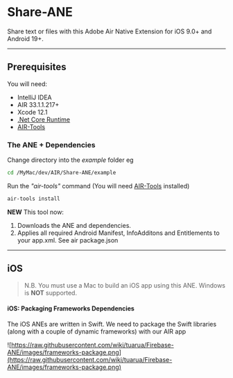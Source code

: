 # Share-ANE

Share text or files with this Adobe Air Native Extension for iOS 9.0+ and Android 19+.    

-------------

## Prerequisites

You will need:

- IntelliJ IDEA
- AIR 33.1.1.217+
- Xcode 12.1
- [.Net Core Runtime](https://dotnet.microsoft.com/download/dotnet-core/3.1)
- [AIR-Tools](https://github.com/tuarua/AIR-Tools/)

### The ANE + Dependencies

Change directory into the _example_ folder eg

```bash
cd /MyMac/dev/AIR/Share-ANE/example
```

Run the _"air-tools"_ command (You will need [AIR-Tools](https://github.com/tuarua/AIR-Tools/) installed)

```bash
air-tools install
```


**NEW** This tool now: 

1. Downloads the ANE and dependencies.
1. Applies all required Android Manifest, InfoAdditons and Entitlements to your app.xml. See air package.json


-------------

## iOS

>N.B. You must use a Mac to build an iOS app using this ANE. Windows is **NOT** supported.

#### iOS: Packaging Frameworks Dependencies

The iOS ANEs are written in Swift. We need to package the Swift libraries (along with a couple of dynamic frameworks) with our AIR app

![https://raw.githubusercontent.com/wiki/tuarua/Firebase-ANE/images/frameworks-package.png](https://raw.githubusercontent.com/wiki/tuarua/Firebase-ANE/images/frameworks-package.png)

